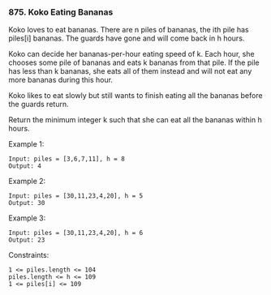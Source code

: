 ### 875. Koko Eating Bananas
Koko loves to eat bananas. There are n piles of bananas, the ith pile has piles[i] bananas. The guards have gone and will come back in h hours.

Koko can decide her bananas-per-hour eating speed of k. Each hour, she chooses some pile of bananas and eats k bananas from that pile. If the pile has less than k bananas, she eats all of them instead and will not eat any more bananas during this hour.

Koko likes to eat slowly but still wants to finish eating all the bananas before the guards return.

Return the minimum integer k such that she can eat all the bananas within h hours.

 

Example 1:

    Input: piles = [3,6,7,11], h = 8
    Output: 4

Example 2:

    Input: piles = [30,11,23,4,20], h = 5
    Output: 30

Example 3:

    Input: piles = [30,11,23,4,20], h = 6
    Output: 23


Constraints:

    1 <= piles.length <= 104
    piles.length <= h <= 109
    1 <= piles[i] <= 109

